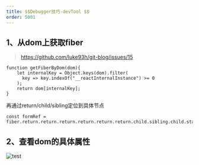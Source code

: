 ```yaml
---
title: $$Debugger技巧-devTool $$
order: 5001
---
```

## 1、从dom上获取fiber
> https://github.com/luke93h/git-blog/issues/15
```
function getFiberByDom(dom){
    let internalKey = Object.keys(dom).filter(
      key => key.indexOf("__reactInternalInstance") >= 0
    );
    return dom[internalKey];
}
```
再通过return/child/sibling定位到具体节点
```
const formRef = fiber.return.return.return.return.return.return.child.sibling.child.stateNode.props.formRef
```

## 2、查看dom的具体属性
![test](https://robin2017.github.io/frontend-notes/images/dir.jpg)